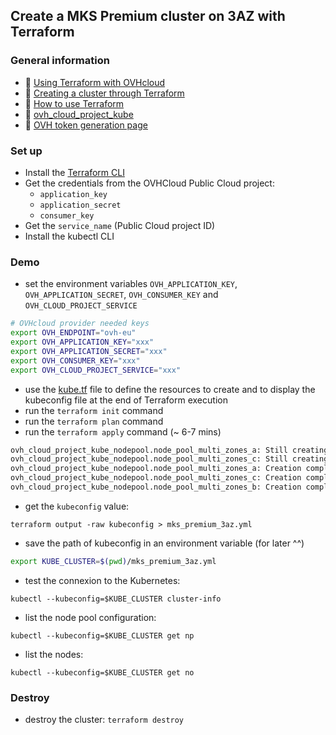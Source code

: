 ## Create a MKS Premium cluster on 3AZ with Terraform

### General information
 - 🔗 [Using Terraform with OVHcloud](https://help.ovhcloud.com/csm/fr-terraform-at-ovhcloud?id=kb_article_view&sysparm_article=KB0054776)
 - 🔗 [Creating a cluster through Terraform](https://help.ovhcloud.com/csm/fr-public-cloud-kubernetes-create-cluster-with-terraform?id=kb_article_view&sysparm_article=KB0054966)
 - 🔗 [How to use Terraform](https://help.ovhcloud.com/csm/en-gb-public-cloud-compute-terraform?id=kb_article_view&sysparm_article=KB0050787)
 - 🔗 [ovh_cloud_project_kube](https://registry.terraform.io/providers/ovh/ovh/latest/docs/resources/cloud_project_kube)
 - 🔗 [OVH token generation page](https://www.ovh.com/auth/api/createToken?GET=/*&POST=/*&PUT=/*&DELETE=/*)

### Set up
  - Install the [Terraform CLI](https://www.terraform.io/downloads.html)
  - Get the credentials from the OVHCloud Public Cloud project:
    - `application_key`
    - `application_secret`
    - `consumer_key`
  - Get the `service_name` (Public Cloud project ID)
  - Install the kubectl CLI

### Demo
  - set the environment variables `OVH_APPLICATION_KEY`, `OVH_APPLICATION_SECRET`, `OVH_CONSUMER_KEY` and `OVH_CLOUD_PROJECT_SERVICE`

```bash
# OVHcloud provider needed keys
export OVH_ENDPOINT="ovh-eu"
export OVH_APPLICATION_KEY="xxx"
export OVH_APPLICATION_SECRET="xxx"
export OVH_CONSUMER_KEY="xxx"
export OVH_CLOUD_PROJECT_SERVICE="xxx"
```
  - use the [kube.tf](kube.tf) file to define the resources to create and to display the kubeconfig file at the end of Terraform execution
  - run the `terraform init` command
  - run the `terraform plan` command
  - run the `terraform apply` command (~ 6-7 mins)

```bash
ovh_cloud_project_kube_nodepool.node_pool_multi_zones_a: Still creating... [6m0s elapsed]
ovh_cloud_project_kube_nodepool.node_pool_multi_zones_c: Still creating... [6m0s elapsed]
ovh_cloud_project_kube_nodepool.node_pool_multi_zones_a: Creation complete after 6m7s [id=019739fc-fc5f-720c-b449-0eb1c585f887]
ovh_cloud_project_kube_nodepool.node_pool_multi_zones_c: Creation complete after 6m7s [id=019739fc-fc72-760a-9fe6-e1264ea0395d]
ovh_cloud_project_kube_nodepool.node_pool_multi_zones_b: Creation complete after 6m7s [id=019739fc-fc5b-7296-aa55-8814e2068b4e]
```

  - get the `kubeconfig` value:

`terraform output -raw kubeconfig > mks_premium_3az.yml`

  - save the path of kubeconfig in an environment variable (for later ^^)

```bash
export KUBE_CLUSTER=$(pwd)/mks_premium_3az.yml
```

  - test the connexion to the Kubernetes:
  
`kubectl --kubeconfig=$KUBE_CLUSTER cluster-info`

  - list the node pool configuration:

`kubectl --kubeconfig=$KUBE_CLUSTER get np`

  - list the nodes:

`kubectl --kubeconfig=$KUBE_CLUSTER get no`

### Destroy

  - destroy the cluster: `terraform destroy`